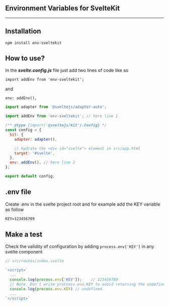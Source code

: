 ## Environment Variables for SvelteKit

---

## Installation

`npm install env-sveltekit`

## How to use?

In the **_svelte.config.js_** file just add two lines of code like so

`import addEnv from 'env-sveltekit';`

and

`env: addEnv(),`

```js
import adapter from '@sveltejs/adapter-auto';

import addEnv from 'env-sveltekit'; // here line 1

/** @type {import('@sveltejs/kit').Config} */
const config = {
  kit: {
    adapter: adapter(),

    // hydrate the <div id="svelte"> element in src/app.html
    target: '#svelte',
  },
  env: addEnv(), // here line 2
};

export default config;
```

## .env file

Create .env in the svelte project root and for example add the KEY variable as follow

```txt
KEY=123456789
```

## Make a test

Check the validity of configuration by adding `process.env['KEY']` in any svelte component

```js
// src/routes/index.svelte

`<script>`
  ...
  console.log(process.env['KEY']);    // 123456789
  // Note. Don't write proccess.env.KEY to avoid returning the undefined value
  console.log(process.env.KEY) // undefined
  ...
`</script>`
```
